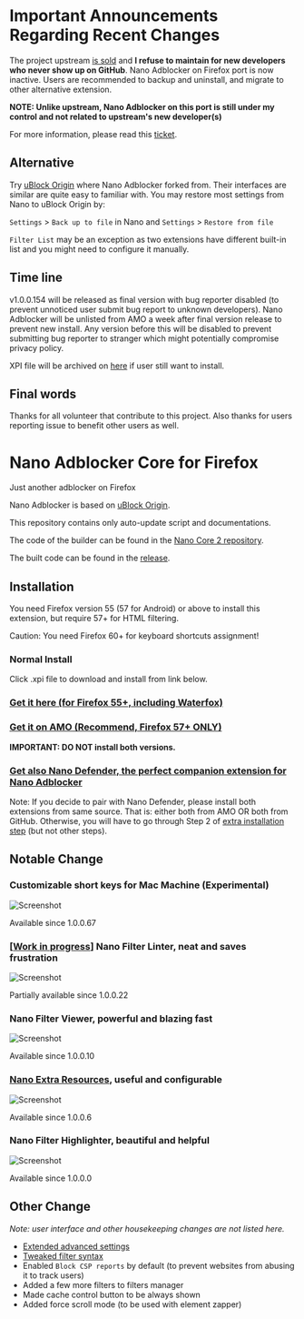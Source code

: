 # Important Announcements Regarding Recent Changes

The project upstream [is sold](https://github.com/NanoAdblocker/NanoCore/issues/362) and **I refuse to maintain for new developers who never show up on GitHub**. Nano Adblocker on Firefox port is now inactive. Users are recommended to backup and uninstall, and migrate to other alternative extension.

**NOTE: Unlike upstream, Nano Adblocker on this port is still under my control and not related to upstream's new developer(s)**

For more information, please read this [ticket](https://github.com/LiCybora/NanoDefenderFirefox/issues/187).

## Alternative

Try [uBlock Origin](https://github.com/gorhill/uBlock) where Nano Adblocker forked from. Their interfaces are similar are quite easy to familiar with. You may restore most settings from Nano to uBlock Origin by: 

`Settings` > `Back up to file` in Nano and `Settings` > `Restore from file`

`Filter List` may be an exception as two extensions have different built-in list and you might need to configure it manually.

## Time line

v1.0.0.154 will be released as final version with bug reporter disabled (to prevent unnoticed user submit bug report to unknown developers). Nano Adblocker will be unlisted from AMO a week after final version release to prevent new install. Any version before this will be disabled to prevent submitting bug reporter to stranger which might potentially compromise privacy policy.

XPI file will be archived on [here](https://github.com/LiCybora/NanoCoreFirefox/releases) if user still want to install.

## Final words

Thanks for all volunteer that contribute to this project. Also thanks for users reporting issue to benefit other users as well.

# Nano Adblocker Core for Firefox

Just another adblocker on Firefox

Nano Adblocker is based on [uBlock Origin](https://github.com/gorhill/uBlock).

This repository contains only auto-update script and documentations.

The code of the builder can be found in the [Nano Core 2 repository](https://github.com/LiCybora/NanoCore2). 

The built code can be found in the [release](https://github.com/LiCybora/NanoCoreFirefox/releases).

## Installation

You need Firefox version 55 (57 for Android) or above to install this extension, 
but require 57+ for HTML filtering.

Caution: You need Firefox 60+ for keyboard shortcuts assignment!

### Normal Install

Click .xpi file to download and install from link below.

### [Get it here (for Firefox 55+, including Waterfox)](https://github.com/LiCybora/NanoCoreFirefox/releases/)

### [Get it on AMO (Recommend, Firefox 57+ ONLY)](https://addons.mozilla.org/en-US/firefox/addon/nano-adblocker-firefox/)

**IMPORTANT: DO NOT install both versions.**

### [Get also Nano Defender, the perfect companion extension for Nano Adblocker](https://jspenguin2017.github.io/uBlockProtector)

Note: If you decide to pair with Nano Defender, please install both extensions from same source. 
That is: either both from AMO OR both from GitHub.
Otherwise, you will have to go through Step 2 of [extra installation step](https://jspenguin2017.github.io/uBlockProtector/#extra-installation-steps-for-ublock-origin) (but not other steps).

## Notable Change

### Customizable short keys for Mac Machine (Experimental)

![Screenshot](https://i.imgur.com/If3yfEe.png)

Available since 1.0.0.67

### \[[Work in progress](https://github.com/NanoAdblocker/NanoCore/issues/1)\] Nano Filter Linter, neat and saves frustration

![Screenshot](https://i.imgur.com/SStKkqq.png)

Partially available since 1.0.0.22

### Nano Filter Viewer, powerful and blazing fast

![Screenshot](https://i.imgur.com/fZh4Hqn.png)

Available since 1.0.0.10

### [Nano Extra Resources](https://github.com/NanoAdblocker/NanoFilters/blob/master/NanoFiltersSource/NanoResources.txt), useful and configurable

![Screenshot](https://i.imgur.com/0HIYf4d.png)

Available since 1.0.0.6

### Nano Filter Highlighter, beautiful and helpful

![Screenshot](https://i.imgur.com/KktoFJL.png)

Available since 1.0.0.0

## Other Change

*Note: user interface and other housekeeping changes are not listed here.*

- [Extended advanced settings](https://github.com/NanoAdblocker/NanoCore2/blob/master/notes/advanced_settings.md#advanced-settings)
- [Tweaked filter syntax](https://github.com/NanoAdblocker/NanoCore2/blob/master/notes/filter_syntax.md#filter-syntax)
- Enabled `Block CSP reports` by default (to prevent websites from abusing it
  to track users)
- Added a few more filters to filters manager
- Made cache control button to be always shown
- Added force scroll mode (to be used with element zapper)

